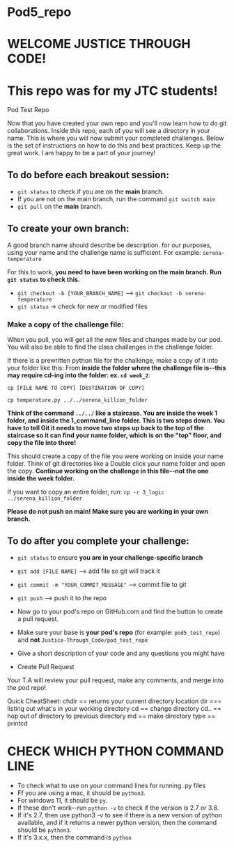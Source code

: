 # Pod5_repo
# WELCOME JUSTICE THROUGH CODE!
# This repo was for my JTC students!
Pod Test Repo

Now that you have created your own repo and you'll now learn how to do git collaborations. Inside this repo, each of you will see a directory in your name. This is where you will now submit your completed challenges. Below is the set of instructions on how to do this and best practices.
Keep up the great work. I am happy to be a part of your journey!

## To do before each breakout session:
- `git status` to check if you are on the **main** branch.
- If you are not on the main branch, run the command `git switch main`
- `git pull` on the **main** branch.

## To create your own branch:
A good branch name should describe be description.
for our purposes, using your name and the challenge name is sufficient.
For example: `serena-temperature`

For this to work, **you need to have been working on the main branch. Run `git status` to check this.**

- `git checkout -b [YOUR_BRANCH_NAME]` --> `git checkout -b serena-temperature`
- `git status` -> check for new or modified files

### Make a copy of the challenge file:

When you pull, you will get all the new files and changes made by our pod.
You will also be able to find the class challenges in the challenge folder.

If there is a prewritten python file for the challenge, make a copy of it into your folder like this:
From **inside the folder where the challenge file is--this may require cd-ing into the folder: ex. `cd week_2`**:

`cp [FILE NAME TO COPY] [DESTINATION OF COPY]`

`cp temperature.py ../../serena_killion_folder`

**Think of the command `../../` like a staircase. You are inside the week 1 folder, and inside the 1_command_line folder. This is two steps down. You have to tell Git it needs to move two steps up back to the top of the staircase so it can find your name folder, which is on the "top" floor, and copy the file into there!** 

This should create a copy of the file you were working on inside your name folder. Think of git directories like a 
Double click your name folder and open the copy. **Continue working on the challenge in this file--not the one inside the week folder.**

If you want to copy an entire folder, run: `cp -r 3_logic ../serena_killion_folder`

**Please do not push on main! Make sure you are working in your own branch.**

## To do after you complete your challenge:
- `git status` to ensure **you are in your challenge-specific branch**
- `git add [FILE NAME]` --> add file so git will track it
- `git commit -m "YOUR_COMMIT_MESSAGE"` --> commit file to git
- `git push` --> push it to the repo

- Now go to your pod's repo on GitHub.com and find the button to create a pull request.
- Make sure your base is **your pod's repo** (for example: `pod5_test_repo`) and **not** `Justice-Through_Code/pod_test_repo`
- Give a short description of your code and any questions you might have
- Create Pull Request

Your T.A will review your pull request, make any comments, and merge into the pod repo!

Quick CheatSheet:
chdir == returns your current directory location
dir === listing out what's in your working directory
cd == change directory
cd.. == hop out of directory to previous directory
md == make directory
type == printcd

# CHECK WHICH PYTHON COMMAND LINE 
- To check what to use on your command lines for running .py files
- Ff you are using a mac, it should be `python3`. 
- For windows 11, it should be `py`. 
- If these don't work--run `python -v` to check if the version is 2.7 or 3.8. 
- If it's 2.7, then use python3 -v to see if there is a new version of python available, and if it returns a newer python version, then the command should be `python3`. 
- If it's 3.x.x, then the command is `python`
